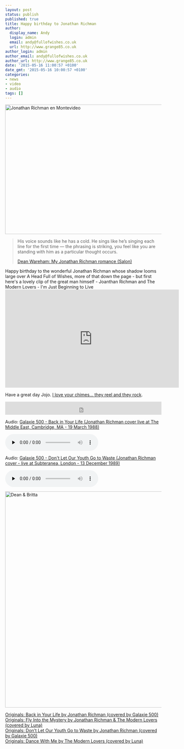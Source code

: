 ```yaml
---
layout: post
status: publish
published: true
title: Happy birthday to Jonathan Richman
author:
  display_name: Andy
  login: admin
  email: andy@fullofwishes.co.uk
  url: http://www.grange85.co.uk
author_login: admin
author_email: andy@fullofwishes.co.uk
author_url: http://www.grange85.co.uk
date: '2015-05-16 11:00:57 +0100'
date_gmt: '2015-05-16 10:00:57 +0100'
categories:
- news
- video
- audio
tags: []
---
```

<p><a href="https://www.flickr.com/photos/amigomac/4542009280" title="Jonathan Richman en Montevideo by Pablo Ibañez, on Flickr"><img src="https://c1.staticflickr.com/5/4030/4542009280_b24386d35a_z.jpg" width="640" height="416" alt="Jonathan Richman en Montevideo"></a></p>
<blockquote cite="http://www.salon.com/2012/06/15/dean_wareham_my_jonathan_richman_romance/"><p>His voice sounds like he has a cold. He sings like he’s singing each line for the first time — the phrasing is striking, you feel like you are standing with him as a particular thought occurs.</p>
<footer><a href="http://www.salon.com/2012/06/15/dean_wareham_my_jonathan_richman_romance/">Dean Wareham: My Jonathan Richman romance (Salon)</a></footer>
</blockquote>
<p>Happy birthday to the wonderful Jonathan Richman whose shadow looms large over A Head Full of Wishes, more of that down the page - but first here's a lovely clip of the great man himself - Joanthan Richman and The Modern Lovers - I'm Just Beginning to Live<br />
<iframe width="560" height="315" src="https://www.youtube.com/embed/w5OnYVFr_DA" frameborder="0" allowfullscreen></iframe>
<p>Have a great day Jojo. <a href="https://www.youtube.com/watch?v=nu3TvC9CH18">I love your chimes... they reel and they rock</a>.</p>
<p><iframe style="border: 0; width: 100%; height: 42px;" src="https://bandcamp.com/EmbeddedPlayer/album=3510813574/size=small/bgcol=ffffff/linkcol=0687f5/track=452266046/transparent=true/" seamless><a href="http://galaxie500.bandcamp.com/album/copenhagen-live">Copenhagen (live) by Galaxie 500</a></iframe></p>

<div class="well"><p class="audio">Audio: <a href="https://media.fullofwishes.co.uk/01-galaxie_500/audio/galaxie-500-back-in-your-life.mp3">Galaxie 500 - Back in Your Life (Jonathan Richman cover live at The Middle East, Cambridge, MA - 19 March 1988)</a></p><audio controls="controls" preload="none" src="https://media.fullofwishes.co.uk/01-galaxie_500/audio/galaxie-500-back-in-your-life.mp3"></audio></div>
<div class="well"><p class="audio">Audio: <a href="https://media.fullofwishes.co.uk/01-galaxie_500/audio/1989-12-13-galaxie-500-dont-let-our-youth-go-to-waste.mp3">Galaxie 500 - Don't Let Our Youth Go to Waste (Jonathan Richman cover - live at Subteranea, London - 13 December 1989)</a></p><audio controls="controls" preload="none" src="https://media.fullofwishes.co.uk/01-galaxie_500/audio/1989-12-13-galaxie-500-dont-let-our-youth-go-to-waste.mp3"></audio></div>

<a data-flickr-embed="true"  href="https://www.flickr.com/photos/jasonpersse/7415234934" title="Dean & Britta"><img src="https://c7.staticflickr.com/9/8009/7415234934_d3f692ec0e_o.jpg" width="1024" height="694" alt="Dean & Britta"></a><script async src="//embedr.flickr.com/assets/client-code.js" charset="utf-8"></script>

<p><a href="https://www.fullofwishes.co.uk/2013/02/20/originals-back-in-your-life-by-jonathan-richman-covered-by-galaxie-500/">Originals: Back in Your Life by Jonathan Richman (covered by Galaxie 500)</a><br />
<a href="https://www.fullofwishes.co.uk/2013/06/19/originals-fly-into-the-mystery-by-jonathan-richman-the-modern-lovers-covered-by-luna/">Originals: Fly Into the Mystery by Jonathan Richman & The Modern Lovers (covered by Luna)</a><br />
<a href="https://www.fullofwishes.co.uk/2013/05/15/originals-dont-let-our-youth-go-to-waste-by-jonathan-richman-covered-by-galaxie-500/">Originals: Don’t Let Our Youth Go to Waste by Jonathan Richman (covered by Galaxie 500)</a><br />
<a href="https://www.fullofwishes.co.uk/2013/04/24/originals-dance-with-me-by-the-modern-lovers-covered-by-luna/">Originals: Dance With Me by The Modern Lovers (covered by Luna)</a></p>
